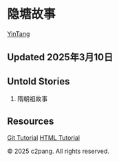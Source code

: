 # 隐塘故事

[YinTang][3]

Updated 2025年3月10日
---

## Untold Stories
1. 隋朝祖故事

## Resources
[Git Tutorial][1]
[HTML Tutorial][2]

<footer>
  <p>&copy; 2025 c2pang. All rights reserved.</p>
</footer>

[1]: https://www.w3schools.com/git/
[2]: https://www.w3schools.com/html/
[3]: https://c2pang.github.io/YinTang
